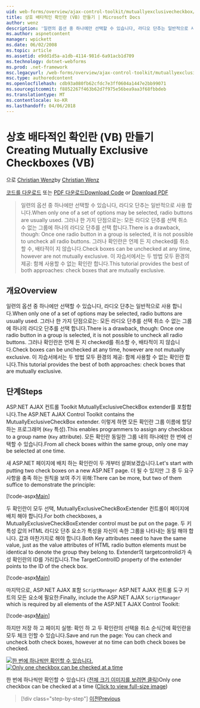 ```yaml
---
uid: web-forms/overview/ajax-control-toolkit/mutuallyexclusivecheckbox/creating-mutually-exclusive-checkboxes-vb
title: 상호 배타적인 확인란 (VB) 만들기 | Microsoft Docs
author: wenz
description: '일련의 옵션 중 하나에만 선택할 수 있습니다, 라디오 단추는 일반적으로 사용 합니다. 그러나 한 가지 단점으로는: 그룹에 하나의 라디오 단추를 선택 하면...'
ms.author: aspnetcontent
manager: wpickett
ms.date: 06/02/2008
ms.topic: article
ms.assetid: e9dd1d5a-a1db-4114-981d-6a91acb1d709
ms.technology: dotnet-webforms
ms.prod: .net-framework
msc.legacyurl: /web-forms/overview/ajax-control-toolkit/mutuallyexclusivecheckbox/creating-mutually-exclusive-checkboxes-vb
msc.type: authoredcontent
ms.openlocfilehash: cdb93a080fb62cfdc7e3ff0604a1447e2bb99071
ms.sourcegitcommit: f8852267f463b62d7f975e56bea9aa3f68fbbdeb
ms.translationtype: MT
ms.contentlocale: ko-KR
ms.lasthandoff: 04/06/2018
---
```

<a name="creating-mutually-exclusive-checkboxes-vb"></a><span data-ttu-id="f0346-104">상호 배타적인 확인란 (VB) 만들기</span><span class="sxs-lookup"><span data-stu-id="f0346-104">Creating Mutually Exclusive Checkboxes (VB)</span></span>
====================
<span data-ttu-id="f0346-105">으로 [Christian Wenz](https://github.com/wenz)</span><span class="sxs-lookup"><span data-stu-id="f0346-105">by [Christian Wenz](https://github.com/wenz)</span></span>

<span data-ttu-id="f0346-106">[코드를 다운로드](http://download.microsoft.com/download/9/3/f/93f8daea-bebd-4821-833b-95205389c7d0/MutuallyExclusiveCheckBox0.vb.zip) 또는 [PDF 다운로드](http://download.microsoft.com/download/b/6/a/b6ae89ee-df69-4c87-9bfb-ad1eb2b23373/mutuallyexclusivecheckbox0VB.pdf)</span><span class="sxs-lookup"><span data-stu-id="f0346-106">[Download Code](http://download.microsoft.com/download/9/3/f/93f8daea-bebd-4821-833b-95205389c7d0/MutuallyExclusiveCheckBox0.vb.zip) or [Download PDF](http://download.microsoft.com/download/b/6/a/b6ae89ee-df69-4c87-9bfb-ad1eb2b23373/mutuallyexclusivecheckbox0VB.pdf)</span></span>

> <span data-ttu-id="f0346-107">일련의 옵션 중 하나에만 선택할 수 있습니다, 라디오 단추는 일반적으로 사용 합니다.</span><span class="sxs-lookup"><span data-stu-id="f0346-107">When only one of a set of options may be selected, radio buttons are usually used.</span></span> <span data-ttu-id="f0346-108">그러나 한 가지 단점으로는: 모든 라디오 단추를 선택 취소 수 없는 그룹에 하나의 라디오 단추를 선택 합니다.</span><span class="sxs-lookup"><span data-stu-id="f0346-108">There is a drawback, though: Once one radio button in a group is selected, it is not possible to uncheck all radio buttons.</span></span> <span data-ttu-id="f0346-109">그러나 확인란은 언제 든 지 checked를 취소할 수, 배타적이 지 않습니다.</span><span class="sxs-lookup"><span data-stu-id="f0346-109">Check boxes can be unchecked at any time, however are not mutually exclusive.</span></span> <span data-ttu-id="f0346-110">이 자습서에서는 두 방법 모두 환경의 제공: 함께 사용할 수 없는 확인란 합니다.</span><span class="sxs-lookup"><span data-stu-id="f0346-110">This tutorial provides the best of both approaches: check boxes that are mutually exclusive.</span></span>


## <a name="overview"></a><span data-ttu-id="f0346-111">개요</span><span class="sxs-lookup"><span data-stu-id="f0346-111">Overview</span></span>

<span data-ttu-id="f0346-112">일련의 옵션 중 하나에만 선택할 수 있습니다, 라디오 단추는 일반적으로 사용 합니다.</span><span class="sxs-lookup"><span data-stu-id="f0346-112">When only one of a set of options may be selected, radio buttons are usually used.</span></span> <span data-ttu-id="f0346-113">그러나 한 가지 단점으로는: 모든 라디오 단추를 선택 취소 수 없는 그룹에 하나의 라디오 단추를 선택 합니다.</span><span class="sxs-lookup"><span data-stu-id="f0346-113">There is a drawback, though: Once one radio button in a group is selected, it is not possible to uncheck all radio buttons.</span></span> <span data-ttu-id="f0346-114">그러나 확인란은 언제 든 지 checked를 취소할 수, 배타적이 지 않습니다.</span><span class="sxs-lookup"><span data-stu-id="f0346-114">Check boxes can be unchecked at any time, however are not mutually exclusive.</span></span> <span data-ttu-id="f0346-115">이 자습서에서는 두 방법 모두 환경의 제공: 함께 사용할 수 없는 확인란 합니다.</span><span class="sxs-lookup"><span data-stu-id="f0346-115">This tutorial provides the best of both approaches: check boxes that are mutually exclusive.</span></span>

## <a name="steps"></a><span data-ttu-id="f0346-116">단계</span><span class="sxs-lookup"><span data-stu-id="f0346-116">Steps</span></span>

<span data-ttu-id="f0346-117">ASP.NET AJAX 컨트롤 Toolkit MutuallyExclusiveCheckBox extender를 포함합니다.</span><span class="sxs-lookup"><span data-stu-id="f0346-117">The ASP.NET AJAX Control Toolkit contains the MutuallyExclusiveCheckBox extender.</span></span> <span data-ttu-id="f0346-118">이렇게 하면 모든 확인란 그룹 이름에 할당 하는 프로그래머 (`Key` 특성).</span><span class="sxs-lookup"><span data-stu-id="f0346-118">This enables programmers to assign any checkbox to a group name (`Key` attribute).</span></span> <span data-ttu-id="f0346-119">모든 확인란 동일한 그룹 내의 하나에만 한 번에 선택할 수 있습니다.</span><span class="sxs-lookup"><span data-stu-id="f0346-119">From all check boxes within the same group, only one may be selected at one time.</span></span>

<span data-ttu-id="f0346-120">새 ASP.NET 페이지에 배치 하는 확인란이 두 개부터 살펴보겠습니다.</span><span class="sxs-lookup"><span data-stu-id="f0346-120">Let's start with putting two check boxes on a new ASP.NET page.</span></span> <span data-ttu-id="f0346-121">더 될 수 있지만 그 중 두 요구 사항을 충족 하는 원칙을 보여 주기 위해:</span><span class="sxs-lookup"><span data-stu-id="f0346-121">There can be more, but two of them suffice to demonstrate the principle:</span></span>

[!code-aspx[Main](creating-mutually-exclusive-checkboxes-vb/samples/sample1.aspx)]

<span data-ttu-id="f0346-122">두 확인란이 모두 선택, MutuallyExclusiveCheckBoxExtender 컨트롤이 페이지에 배치 해야 합니다.</span><span class="sxs-lookup"><span data-stu-id="f0346-122">For both checkboxes, a MutuallyExclusiveCheckBoxExtender control must be put on the page.</span></span> <span data-ttu-id="f0346-123">두 키 특성 값의 HTML 라디오 단추 요소가 특성을 자신이 속한 그룹을 나타내는 동일 해야 합니다. 값과 마찬가지로 해야 합니다.</span><span class="sxs-lookup"><span data-stu-id="f0346-123">Both Key attributes need to have the same value, just as the value attributes of HTML radio button elements must be identical to denote the group they belong to.</span></span> <span data-ttu-id="f0346-124">Extender의 targetcontrolid가 속성 확인란의 ID를 가리킵니다.</span><span class="sxs-lookup"><span data-stu-id="f0346-124">The TargetControlID property of the extender points to the ID of the check box.</span></span>

[!code-aspx[Main](creating-mutually-exclusive-checkboxes-vb/samples/sample2.aspx)]

<span data-ttu-id="f0346-125">마지막으로, ASP.NET AJAX 포함 `ScriptManager` ASP.NET AJAX 컨트롤 도구 키트의 모든 요소에 필요한:</span><span class="sxs-lookup"><span data-stu-id="f0346-125">Finally, include the ASP.NET AJAX `ScriptManager` which is required by all elements of the ASP.NET AJAX Control Toolkit:</span></span>

[!code-aspx[Main](creating-mutually-exclusive-checkboxes-vb/samples/sample3.aspx)]

<span data-ttu-id="f0346-126">하지만 저장 하 고 페이지 실행: 확인 하 고 두 확인란의 선택을 취소 순식간에 확인란을 모두 체크 인할 수 있습니다.</span><span class="sxs-lookup"><span data-stu-id="f0346-126">Save and run the page: You can check and uncheck both check boxes, however at no time can both check boxes be checked.</span></span>


<span data-ttu-id="f0346-127">[![한 번에 하나씩만 확인할 수 있습니다.](creating-mutually-exclusive-checkboxes-vb/_static/image2.png)](creating-mutually-exclusive-checkboxes-vb/_static/image1.png)</span><span class="sxs-lookup"><span data-stu-id="f0346-127">[![Only one checkbox can be checked at a time](creating-mutually-exclusive-checkboxes-vb/_static/image2.png)](creating-mutually-exclusive-checkboxes-vb/_static/image1.png)</span></span>

<span data-ttu-id="f0346-128">한 번에 하나씩만 확인할 수 있습니다 ([전체 크기 이미지를 보려면 클릭](creating-mutually-exclusive-checkboxes-vb/_static/image3.png))</span><span class="sxs-lookup"><span data-stu-id="f0346-128">Only one checkbox can be checked at a time ([Click to view full-size image](creating-mutually-exclusive-checkboxes-vb/_static/image3.png))</span></span>

> [!div class="step-by-step"]
> [<span data-ttu-id="f0346-129">이전</span><span class="sxs-lookup"><span data-stu-id="f0346-129">Previous</span></span>](creating-mutually-exclusive-checkboxes-cs.md)
